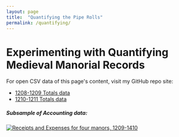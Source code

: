```yaml
---
layout: page
title:  "Quantifying the Pipe Rolls"
permalink: /quantifying/
---
```


# Experimenting with Quantifying Medieval Manorial Records

 For open CSV data of this page's content, visit my GitHub repo site: 
 - [1208-1209 Totals data](https://github.com/comp-methods-fsu-2021/hunter_winchesterrolls/blob/80941f540cbbc760d6618326c4ca4b7a19449a6b/Data%20Files/1209_totals.csv)
 - [1210-1211 Totals data](https://github.com/comp-methods-fsu-2021/hunter_winchesterrolls/blob/80941f540cbbc760d6618326c4ca4b7a19449a6b/Data%20Files/1211_totals.csv)

##### Subsample of Accounting data:
<div class='tableauPlaceholder' id='viz1619062405957' style='position: relative'>
	<noscript>
		<a href='#'>
			<img alt='Receipts and Expenses for four manors, 1209-1410 ' src='https:&#47;&#47;public.tableau.com&#47;static&#47;images&#47;Wi&#47;WinchesterPipeRolls-ExpenseVSReceipt&#47;SubsetofManors&#47;1_rss.png' style='border: none' />
		</a>
	</noscript>
	<object class='tableauViz'  style='display:none;'>
		<param name='host_url' value='https%3A%2F%2Fpublic.tableau.com%2F' />
		<param name='embed_code_version' value='3' />
		<param name='site_root' value='' />
		<param name='name' value='WinchesterPipeRolls-ExpenseVSReceipt&#47;SubsetofManors' />
		<param name='tabs' value='no' /><param name='toolbar' value='yes' />
		<param name='static_image' value='https:&#47;&#47;public.tableau.com&#47;static&#47;images&#47;Wi&#47;WinchesterPipeRolls-ExpenseVSReceipt&#47;SubsetofManors&#47;1.png' />
		<param name='animate_transition' value='yes' />
		<param name='display_static_image' value='yes' />
		<param name='display_spinner' value='yes' />
		<param name='display_overlay' value='yes' />
		<param name='display_count' value='yes' />
		<param name='language' value='en' />
		<param name='filter' value='publish=yes' />
	</object>
</div>
<script type='text/javascript'>
	var divElement = document.getElementById('viz1619062405957');
	var vizElement = divElement.getElementsByTagName('object')[0];
	vizElement.style.width='100%';vizElement.style.height=(divElement.offsetWidth*0.75)+'px';
	var scriptElement = document.createElement('script');
	scriptElement.src = 'https://public.tableau.com/javascripts/api/viz_v1.js';
	vizElement.parentNode.insertBefore(scriptElement, vizElement);
</script>


